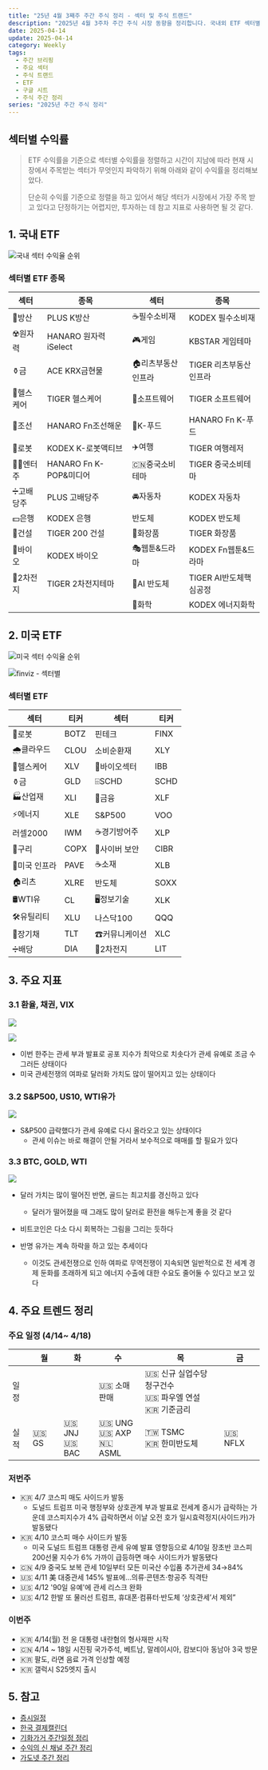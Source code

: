 ```yaml
---
title: "25년 4월 3째주 주간 주식 정리 - 섹터 및 주식 트랜드"
description: "2025년 4월 3주차 주간 주식 시장 동향을 정리합니다. 국내외 ETF 섹터별 수익률 순위와 주요 트렌드를 분석하여 투자 참고 자료로 활용합니다."
date: 2025-04-14
update: 2025-04-14
category: Weekly
tags:
  - 주간 브리핑
  - 주요 섹터
  - 주식 트랜드
  - ETF
  - 구글 시트
  - 주식 주간 정리
series: "2025년 주간 주식 정리"
---
```


## 섹터별 수익률

> ETF 수익률을 기준으로 섹터별 수익률을 정렬하고 시간이 지남에 따라 현재 시장에서 주목받는 섹터가 무엇인지 파악하기 위해 아래와 같이 수익률을 정리해보았다.
>
> 단순히 수익률 기준으로 정렬을 하고 있어서 해당 섹터가 시장에서 가장 주목 받고 있다고 단정하기는 어렵지만, 투자하는 데 참고 지표로 사용하면 될 것 같다.

## 1. 국내 ETF

![국내 섹터 수익율 순위](image-20250414230939224.png)

### 섹터별 ETF 종목

| **섹터** | **종목**               | **섹터**      | **종목**              |
| ---------- | ---------------------- | ----------------- | ---------------------- |
| 🔫방산      | PLUS K방산             | ☕️필수소비재       | KODEX 필수소비재       |
| ☢️원자력    | HANARO 원자력iSelect   | 🎮게임             | KBSTAR 게임테마        |
| ⚱️금        | ACE KRX금현물          | 🏠리츠부동산인프라 | TIGER 리츠부동산인프라 |
| 🏥헬스케어  | TIGER 헬스케어         | 💾소프트웨어       | TIGER 소프트웨어       |
| 🚢조선      | HANARO Fn조선해운      | 🍕K-푸드           | HANARO Fn K-푸드       |
| 🤖로봇      | KODEX K-로봇액티브     | ✈️여행             | TIGER 여행레저         |
| 👩‍🎤엔터주   | HANARO Fn K-POP&미디어 | 🇨🇳중국소비테마    | TIGER 중국소비테마     |
| ➗고배당주  | PLUS 고배당주          | 🚘자동차           | KODEX 자동차           |
| 💵은행      | KODEX 은행             | 반도체            | KODEX 반도체           |
| 🚧건설      | TIGER 200 건설         | 💄화장품           | TIGER 화장품           |
| 🧬바이오    | KODEX 바이오           | 🎭웹툰&드라마      | KODEX Fn웹툰&드라마    |
| 🪫2차전지   | TIGER 2차전지테마      | 🤖AI 반도체        | TIGER AI반도체핵심공정 |
|            |                        | 🧪화학             | KODEX 에너지화학       |

## 2. 미국 ETF

![미국 섹터 수익율 순위](image-20250414230956744.png)

![finviz - 섹터별](image-20250414231008606.png)

### 섹터별 ETF

| 섹터         | **티커** | **섹터**      | **티커** |
| ------------ | -------- | ------------- | -------- |
| 🤖로봇        | BOTZ     | 핀테크        | FINX     |
| 🌧️클라우드    | CLOU     | 소비순환재    | XLY      |
| 🏥헬스케어    | XLV      | 🧬바이오섹터   | IBB      |
| ⚱️금          | GLD      | ⌹SCHD         | SCHD     |
| 🏭산업재      | XLI      | 🏦금융         | XLF      |
| ⚡️에너지      | XLE      | S&P500        | VOO      |
| 러셀2000     | IWM      | ☕️경기방어주   | XLP      |
| 🔌구리        | COPX     | 🔐사이버 보안  | CIBR     |
| 🌉미국 인프라 | PAVE     | ☕️소재         | XLB      |
| 🏠리츠        | XLRE     | 반도체        | SOXX     |
| 🛢️WTI유       | CL       | 🖥️정보기술     | XLK      |
| 🛠️유틸리티    | XLU      | 나스닥100     | QQQ      |
| 📄장기채      | TLT      | ☎커뮤니케이션 | XLC      |
| ➗배당        | DIA      | 🪫2차전지      | LIT      |



## 3. 주요 지표

### 3.1 환율, 채권, VIX

![](image-20250414231024991.png)

![](image-20250414231032530.png)

- 이번 한주는 관세 부과 발표로 공포 지수가 최악으로 치솟다가 관세 유예로 조금 수그러든 상태이다
- 미국 관세전쟁의 여파로 달러화 가치도 많이 떨어지고 있는 상태이다

### 3.2 S&P500, US10, WTI유가

![](image-20250414231047449.png)

- S&P500 급락했다가 관세 유예로 다시 올라오고 있는 상태이다
  - 관세 이슈는 바로 해결이 안될 거라서 보수적으로 매매를 할 필요가 있다

### 3.3 BTC, GOLD, WTI

![](image-20250414231454852.png)

- 달러 가치는 많이 떨어진 반면, 골드는 최고치를 경신하고 있다
  - 달러가 떨어졌을 때 그래도 많이 달러로 환전을 해두는게 좋을 것 같다

- 비트코인은 다소 다시 회복하는 그림을 그리는 듯하다
- 반명 유가는 계속 하락을 하고 있는 추세이다
  - 이것도 관세전쟁으로 인하 여파로 무역전쟁이 지속되면 일반적으로 전 세계 경제 둔화를 초래하게 되고 에너지 수출에 대한 수요도 줄어둘 수 있다고 보고 있다

## 4. 주요 트렌드 정리

### 주요 일정 (4/14~ 4/18)

|      | 월    | 화                | 수                            | 목                                                           | 금      |
| ---- | ----- | ----------------- | ----------------------------- | ------------------------------------------------------------ | ------- |
| 일정 |       |                   | 🇺🇸 소매판매                   | 🇺🇸 신규 실업수당 청구건수<br/>🇺🇸 파우엘 연설<br/>🇰🇷 기준금리 |         |
| 실적 | 🇺🇸 GS | 🇺🇸 JNJ<br/>🇺🇸 BAC | 🇺🇸 UNG<br/>🇺🇸 AXP<br/>🇳🇱 ASML | 🇹🇼 TSMC<br/>🇰🇷 한미반도체                                    | 🇺🇸 NFLX |



### 저번주

  - 🇰🇷 4/7 코스피 매도 사이드카 발동
    - 도널드 트럼프 미국 행정부와 상호관계 부과 발표로 전세계 증시가 급락하는 가운데 코스피지수가 4% 급락하면서 이날 오전 호가 일시효력정지(사이드카)가 발동됐다
  - 🇰🇷 4/10 코스피 매수 사이드카 발동
    - 미국 도널드 트럼프 대통령 관세 유예 발표 영향등으로 4/10일 장초반 코스피200선물 지수가 6% 가까이 급등하면 매수 사이드카가 발동됐다
  - 🇨🇳 4/9 중국도 보복 관세 10일부터 모든 미국산 수입품 추가관세 34→84%
  - 🇺🇸 4/11 美 대중관세 145% 발표에…의류·콘텐츠·항공주 직격탄
  - 🇺🇸 4/12 '90일 유예'에 관세 리스크 완화
  - 🇺🇸 4/12 한발 또 물러선 트럼프, 휴대폰·컴퓨터·반도체 ‘상호관세’서 제외”

### 이번주

  - 🇰🇷 4/14(월) 전 윤 대통령 내란혐의 형사재판 시작
  - 🇨🇳 4/14 ~ 18일 시진핑 국가주석, 베트남, 말레이시아, 캄보디아 동남아 3국 방문
  - 🇰🇷 팔도, 라면 음료 가격 인상할 예정
  - 🇰🇷 갤럭시 S25엣지 출시

## 5. 참고

  - [증시일정](https://securities.miraeasset.com/hkr/hkr1003/n13.do)
  - [한국 결제캘린더](https://kr.investing.com/economic-calendar/)
  - [기화가거 주간일정 정리](https://contents.premium.naver.com/vrally/vrally55/contents/250406231637979tc)
  - [수익의 신 채널 주간 정리](https://contents.premium.naver.com/season/god/contents/250413145516046zd)
  - [가도넷 주간 정리](https://contents.premium.naver.com/0301/gadonet/contents/250413100155370rr)
